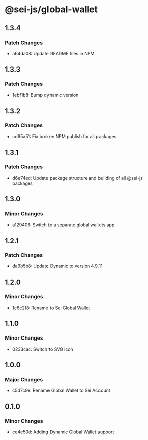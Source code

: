 # @sei-js/global-wallet

## 1.3.4

### Patch Changes

- a64da08: Update README files in NPM

## 1.3.3

### Patch Changes

- 1ebf1b8: Bump dynamic version

## 1.3.2

### Patch Changes

- cd65a51: Fix broken NPM publish for all packages

## 1.3.1

### Patch Changes

- d6e74ed: Update package structure and building of all @sei-js packages

## 1.3.0

### Minor Changes

- a129406: Switch to a separate global wallets app

## 1.2.1

### Patch Changes

- da9b5b8: Update Dynamic to version 4.9.11

## 1.2.0

### Minor Changes

- 1c6c2f8: Rename to Sei Global Wallet

## 1.1.0

### Minor Changes

- 0233cac: Switch to SVG icon

## 1.0.0

### Major Changes

- c5d7c9e: Rename Global Wallet to Sei Account

## 0.1.0

### Minor Changes

- ce4e50d: Adding Dynamic Global Wallet support
